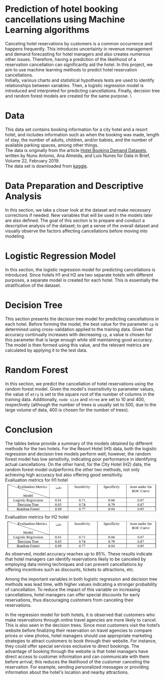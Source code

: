 # Prediction of hotel booking cancellations using Machine Learning algorithms 
Canceling hotel reservations by customers is a common occurrence and happens frequently. This introduces uncertainty in revenue management and demand forecasting for hotel managers and also creates numerous other issues. Therefore, having a prediction of the likelihood of a reservation cancellation can significantly aid the hotel. In this project, we aim to use machine learning methods to predict hotel reservation cancellations. \
Initially, various charts and statistical hypothesis tests are used to identify relationships between variables. Then, a logistic regression model is introduced and interpreted for predicting cancellations. Finally, decision tree and random forest models are created for the same purpose. \
# Data
This data set contains booking information for a city hotel and a resort hotel, and includes information such as when the booking was made, length of stay, the number of adults, children, and/or babies, and the number of available parking spaces, among other things. \
The data is originally from the article [Hotel Booking Demand Datasets](https://www.sciencedirect.com/science/article/pii/S2352340918315191), written by Nuno Antonio, Ana Almeida, and Luis Nunes for Data in Brief, Volume 22, February 2019. \
The data set is downloaded from [kaggle](https://www.kaggle.com/code/marcuswingen/eda-of-bookings-and-ml-to-predict-cancelations).
# Data Preparation and Descriptive Analysis
In this section, we take a closer look at the dataset and make necessary corrections if needed. New variables that will be used in the models later are also defined. The goal of this section is to prepare and conduct a descriptive analysis of the dataset; to get a sense of the overall dataset and visually observe the factors affecting cancellations before moving into modeling.
# Logistic Regression Model
In this section, the logistic regression model for predicting cancellations is introduced. Since hotels H1 and H2 are two separate hotels with different purposes, a separate model is created for each hotel. This is essentially the stratification of the dataset.
# Decision Tree
This section presents the decision tree model for predicting cancellations in each hotel. Before forming the model, the best value for the parameter `cp` is determined using cross-validation applied to the training data. Given that accuracy continually increases with decreasing `cp`, a value is chosen for this parameter that is large enough while still maintaining good accuracy. The model is then formed using this value, and the relevant metrics are calculated by applying it to the test data.
# Random Forest
In this section, we predict the cancellation of hotel reservations using the random forest model. Given the model's insensitivity to parameter values, the value of `mtry` is set to the square root of the number of columns in the training data. Additionally, `node size` and `ntree` are set to 10 and 400, respectively (although the number of trees is usually set to 500, due to the large volume of data, 400 is chosen for the number of trees).
# Conclusion
The tables below provide a summary of the models obtained by different methods for the two hotels. For the Resort Hotel (H1) data, both the logistic regression and decision tree models perform well; however, the random forest model has low sensitivity, indicating poor performance in identifying actual cancellations. On the other hand, for the City Hotel (H2) data, the random forest model outperforms the other two methods, not only achieving high accuracy but also offering good sensitivity. \
Evaliuation metrics for H1 hotel \
![](https://github.com/hamidnakhaei/hotel_booking_cancelation_prediction/blob/2a1e3c31903456aa5eda297d7b7926e0fe6354de/Fig/h1.png) \
Evaliuation metrics for H2 hotel \
![](https://github.com/hamidnakhaei/hotel_booking_cancelation_prediction/blob/2a1e3c31903456aa5eda297d7b7926e0fe6354de/Fig/h1.png)
As observed, model accuracy reaches up to 85%. These results indicate that hotel managers can identify reservations likely to be canceled by employing data mining techniques and can prevent cancellations by offering incentives such as discounts, tickets to attractions, etc.

Among the important variables in both logistic regression and decision tree methods was lead time, with higher values indicating a stronger probability of cancellation. To reduce the impact of this variable on increasing cancellations, hotel managers can offer special discounts for early reservations, thus discouraging customers from canceling their reservations.

In the regression model for both hotels, it is observed that customers who make reservations through online travel agencies are more likely to cancel. This is also seen in the decision trees. Since most customers visit the hotel’s website before finalizing their reservation on travel agencies to compare prices or view photos, hotel managers should use appropriate marketing strategies to attract customers to book through their website. For instance, they could offer special services exclusive to direct bookings. The advantage of booking through the website is that hotel managers have direct access to customer information and can communicate with them before arrival; this reduces the likelihood of the customer canceling the reservation. For example, sending personalized messages or providing information about the hotel's location and nearby attractions.
